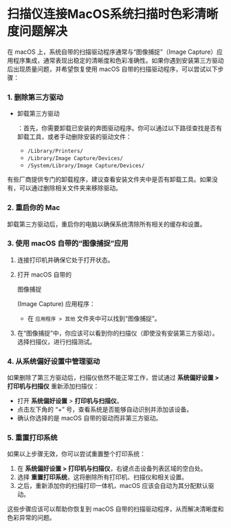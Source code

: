 # 扫描仪连接MacOS系统扫描时色彩清晰度问题解决



在 macOS 上，系统自带的扫描驱动程序通常与“图像捕捉”（Image Capture）应用程序集成，通常表现出稳定的清晰度和色彩准确性。如果你遇到安装第三方驱动后出现质量问题，并希望恢复使用 macOS 自带的扫描驱动程序，可以尝试以下步骤：

### 1. **删除第三方驱动**

-   卸载第三方驱动

    ：首先，你需要卸载已安装的奔图驱动程序。你可以通过以下路径查找是否有卸载工具，或者手动删除安装的驱动文件：

    -   `/Library/Printers/`
    -   `/Library/Image Capture/Devices/`
    -   `/System/Library/Image Capture/Devices/`

有些厂商提供专门的卸载程序，建议查看安装文件夹中是否有卸载工具。如果没有，可以通过删除相关文件夹来移除驱动。

### 2. **重启你的 Mac**

卸载第三方驱动后，重启你的电脑以确保系统清除所有相关的缓存和设置。

### 3. **使用 macOS 自带的“图像捕捉”应用**

1.  连接打印机并确保它处于打开状态。

2.  打开 macOS 自带的 

    图像捕捉

     (Image Capture) 应用程序：

    -   在 `应用程序 > 其他` 文件夹中可以找到“图像捕捉”。

3.  在“图像捕捉”中，你应该可以看到你的扫描仪（即使没有安装第三方驱动）。选择扫描仪，进行扫描测试。

### 4. **从系统偏好设置中管理驱动**

如果删除了第三方驱动后，扫描仪依然不能正常工作，尝试通过 **系统偏好设置 > 打印机与扫描仪** 重新添加扫描仪：

-   打开 **系统偏好设置** > **打印机与扫描仪**。
-   点击左下角的 “+” 号，查看系统是否能够自动识别并添加该设备。
-   确认你选择的是 macOS 自带的驱动而非第三方驱动。

### 5. **重置打印系统**

如果以上步骤无效，你可以尝试重置整个打印系统：

1.  在 **系统偏好设置 > 打印机与扫描仪**，右键点击设备列表区域的空白处。
2.  选择 **重置打印系统**，这将删除所有打印机、扫描仪和相关设置。
3.  之后，重新添加你的扫描打印一体机，macOS 应该会自动为其分配默认驱动。

这些步骤应该可以帮助你恢复到 macOS 自带的扫描驱动程序，从而解决清晰度和色彩异常的问题。